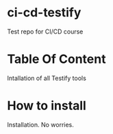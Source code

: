 # ci-cd-testify
Test repo for CI/CD course

# Table Of Content

Intallation of all Testify tools

# How to install

Installation. No worries.